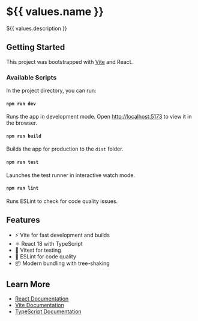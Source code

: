 # ${{ values.name }}

${{ values.description }}

## Getting Started

This project was bootstrapped with [Vite](https://vitejs.dev/) and React.

### Available Scripts

In the project directory, you can run:

#### `npm run dev`

Runs the app in development mode.
Open [http://localhost:5173](http://localhost:5173) to view it in the browser.

#### `npm run build`

Builds the app for production to the `dist` folder.

#### `npm run test`

Launches the test runner in interactive watch mode.

#### `npm run lint`

Runs ESLint to check for code quality issues.

## Features

- ⚡️ Vite for fast development and builds
- ⚛️ React 18 with TypeScript
- 🧪 Vitest for testing
- 🎨 ESLint for code quality
- 📦 Modern bundling with tree-shaking

## Learn More

- [React Documentation](https://reactjs.org/)
- [Vite Documentation](https://vitejs.dev/)
- [TypeScript Documentation](https://www.typescriptlang.org/)